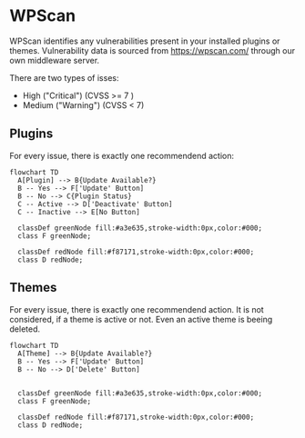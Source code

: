 # WPScan

WPScan identifies any vulnerabilities present in your installed plugins or themes.
Vulnerability data is sourced from https://wpscan.com/ through our own middleware server.

There are two types of isses:
- High ("Critical") (CVSS >= 7 )
- Medium ("Warning") (CVSS < 7)

## Plugins
For every issue, there is exactly one recommendend action:
```mermaid
flowchart TD
  A[Plugin] --> B{Update Available?}
  B -- Yes --> F['Update' Button]
  B -- No --> C{Plugin Status}
  C -- Active --> D['Deactivate' Button]
  C -- Inactive --> E[No Button]

  classDef greenNode fill:#a3e635,stroke-width:0px,color:#000;
  class F greenNode;

  classDef redNode fill:#f87171,stroke-width:0px,color:#000;
  class D redNode;
```

## Themes
For every issue, there is exactly one recommendend action.
It is not considered, if a theme is active or not. Even an active theme is beeing deleted.
```mermaid
flowchart TD
  A[Theme] --> B{Update Available?}
  B -- Yes --> F['Update' Button]
  B -- No --> D['Delete' Button]


  classDef greenNode fill:#a3e635,stroke-width:0px,color:#000;
  class F greenNode;

  classDef redNode fill:#f87171,stroke-width:0px,color:#000;
  class D redNode;
